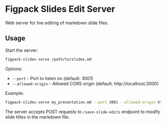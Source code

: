 # Figpack Slides Edit Server

Web server for live editing of markdown slide files.

## Usage

Start the server:
```bash
figpack-slides-serve /path/to/slides.md
```

Options:
- `--port` - Port to listen on (default: 3001)
- `--allowed-origin` - Allowed CORS origin (default: http://localhost:3000)

Example:
```bash
figpack-slides-serve my_presentation.md --port 3001 --allowed-origin http://localhost:3000
```

The server accepts POST requests to `/save-slide-edits` endpoint to modify slide titles in the markdown file.
